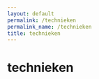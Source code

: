```yaml
---
layout: default
permalink: /technieken
permalink_name: /technieken
title: technieken
---
```


# technieken
